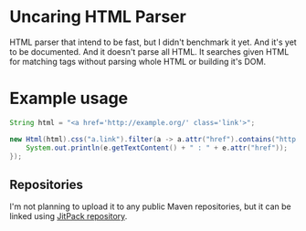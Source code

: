 # Uncaring HTML Parser

HTML parser that intend to be fast, but I didn't benchmark it yet. And it's yet
to be documented. And it doesn't parse all HTML. It searches given HTML for
matching tags without parsing whole HTML or building it's DOM.

# Example usage

```java
String html = "<a href='http://example.org/' class='link'>";

new Html(html).css("a.link").filter(a -> a.attr("href").contains("http:")).forEach(e -> {
    System.out.println(e.getTextContent() + " : " + e.attr("href"));
});
```

## Repositories

I'm not planning to upload it to any public Maven repositories, but it can be
linked using [JitPack repository](https://jitpack.io/#azazar/uncaring-html-parser "JitPack repository").